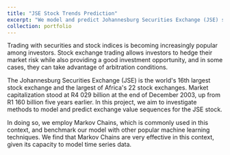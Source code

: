 ```yaml
---
title: "JSE Stock Trends Prediction"
excerpt: "We model and predict Johannesburg Securities Exchange (JSE) stock trends using Markov Chains and benchmark them against popular machine learning techniques."
collection: portfolio
---
```


Trading with securities and stock indices is becoming increasingly popular among investors. Stock exchange trading allows investors to hedge their market risk while also providing a good investment opportunity, and in some cases, they can take advantage of arbitration conditions. 

The Johannesburg Securities Exchange (JSE) is the world's 16th largest stock exchange and the largest of Africa's 22 stock exchanges. Market capitalization stood at R4 029 billion at the end of December 2003, up from R1 160 billion five years earlier. In this project, we aim to investigate methods to model and predict exchange value sequences for the JSE stock. 

In doing so, we employ Markov Chains, which is commonly used in this context, and benchmark our model with other popular machine learning techniques. We find that Markov Chains are very effective in this context, given its capacity to model time series data.
